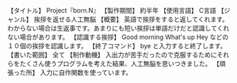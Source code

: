 【タイトル】	Project『born.N』
【製作期間】	約半年
【使用言語】	C言語
【ジャンル】	挨拶を返せる人工無脳
【概要】	英語で挨拶をすると返してくれます。わからない場合は生返事です。あまりにも短い挨拶は単語だけだと認識してくれない場合があります。
【認識する挨拶】
	Good morning
	What's up
	Hey	などの１０個の挨拶を認識します。
【終了コマンド】	bye と入力すると終了します。
【書いた範囲】	全て
【制作動機】	入出力が苦手だったので克服するためにそれらをたくさん使うプログラムを考えた結果、人工無脳を思いつきました。
【頑張った所】	入力に自作関数を使っています。
